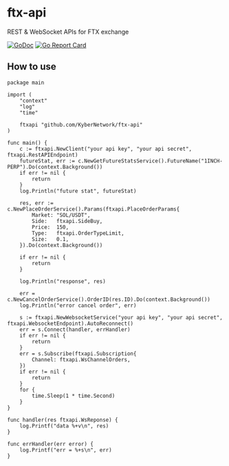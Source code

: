 # ftx-api

REST & WebSocket APIs for FTX exchange

[![GoDoc](https://pkg.go.dev/badge/https:/github.com/KyberNetwork/ftx-api?utm_source=godoc)](https://pkg.go.dev/github.com/KyberNetwork/ftx-api)
[![Go Report Card](https://goreportcard.com/badge/github.com/KyberNetwork/ftx-api)](https://goreportcard.com/report/github.com/KyberNetwork/ftx-api)

## How to use

```golang
package main

import (
	"context"
	"log"
	"time"

	ftxapi "github.com/KyberNetwork/ftx-api"
)

func main() {
	c := ftxapi.NewClient("your api key", "your api secret", ftxapi.RestAPIEndpoint)
	futureStat, err := c.NewGetFutureStatsService().FutureName("1INCH-PERP").Do(context.Background())
	if err != nil {
		return
	}
	log.Println("future stat", futureStat)

	res, err := c.NewPlaceOrderService().Params(ftxapi.PlaceOrderParams{
		Market: "SOL/USDT",
		Side:   ftxapi.SideBuy,
		Price:  150,
		Type:   ftxapi.OrderTypeLimit,
		Size:   0.1,
	}).Do(context.Background())

	if err != nil {
		return
	}

	log.Println("response", res)

	err = c.NewCancelOrderService().OrderID(res.ID).Do(context.Background())
	log.Println("error cancel order", err)

	s := ftxapi.NewWebsocketService("your api key", "your api secret", ftxapi.WebsocketEndpoint).AutoReconnect()
	err = s.Connect(handler, errHandler)
	if err != nil {
		return
	}
	err = s.Subscribe(ftxapi.Subscription{
		Channel: ftxapi.WsChannelOrders,
	})
	if err != nil {
		return
	}
	for {
		time.Sleep(1 * time.Second)
	}
}

func handler(res ftxapi.WsReponse) {
	log.Printf("data %+v\n", res)
}

func errHandler(err error) {
	log.Printf("err = %+s\n", err)
}

```
